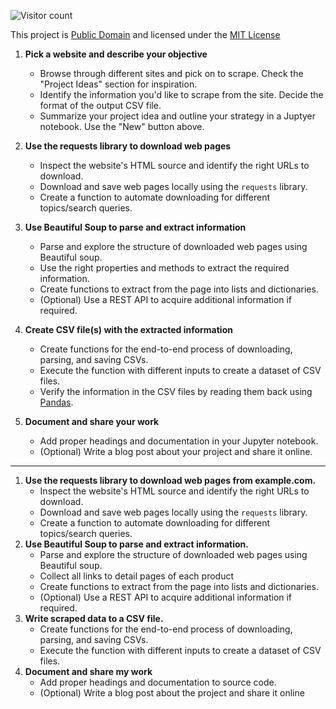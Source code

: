 
![Visitor count](https://shields-io-visitor-counter.herokuapp.com/badge?page=seraph776.QuickStartTemplate&color=black&labelColor=grey&logo=github&style=for-the-badge)

This project is [Public Domain](https://fairuse.stanford.edu/overview/public-domain/welcome/) and licensed under the [MIT License](https://github.com/seraph776/QuickStartTemplate/blob/main/LICENSE) 



1. **Pick a website and describe your objective**

    - Browse through different sites and pick on to scrape. Check the "Project Ideas" section for inspiration.
    - Identify the information you'd like to scrape from the site. Decide the format of the output CSV file.
    - Summarize your project idea and outline your strategy in a Juptyer notebook. Use the "New" button above.


2. **Use the requests library to download web pages**

    - Inspect the website's HTML source and identify the right URLs to download.
    - Download and save web pages locally using the `requests` library.
    - Create a function to automate downloading for different topics/search queries.


3. **Use Beautiful Soup to parse and extract information**

    - Parse and explore the structure of downloaded web pages using Beautiful soup.
    - Use the right properties and methods to extract the required information.
    - Create functions to extract from the page into lists and dictionaries.
    - (Optional) Use a REST API to acquire additional information if required.


4. **Create CSV file(s) with the extracted information**

    - Create functions for the end-to-end process of downloading, parsing, and saving CSVs.
    - Execute the function with different inputs to create a dataset of CSV files.
    - Verify the information in the CSV files by reading them back using [Pandas](https://pandas.pydata.org).


5. **Document and share your work**

    - Add proper headings and documentation in your Jupyter notebook.
    - (Optional) Write a blog post about your project and share it online.


---


1. **Use the requests library to download web pages from example.com.**
    - Inspect the website's HTML source and identify the right URLs to download.
    - Download and save web pages locally using the `requests` library.
    - Create a function to automate downloading for different topics/search queries.
2. **Use Beautiful Soup to parse and extract information.**
    - Parse and explore the structure of downloaded web pages using Beautiful soup.
    - Collect all links to detail pages of each product
    - Create functions to extract from the page into lists and dictionaries.
    - (Optional) Use a REST API to acquire additional information if required.
3. **Write scraped data to a CSV file.**
    - Create functions for the end-to-end process of downloading, parsing, and saving CSVs.
    - Execute the function with different inputs to create a dataset of CSV files.
4. **Document and share my work**
    - Add proper headings and documentation to source code.
    - (Optional) Write a blog post about the project and share it online

